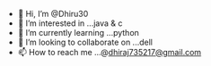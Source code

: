 - 👋 Hi, I’m @Dhiru30
- 👀 I’m interested in ...java & c 
- 🌱 I’m currently learning ...python
- 💞️ I’m looking to collaborate on ...dell
- 📫 How to reach me ...@dhiraj735217@gmail.com

<!---
Dhiru30/Dhiru30 is a ✨ special ✨ repository because its `README.md` (this file) appears on your GitHub profile.
You can click the Preview link to take a look at your changes.
--->
